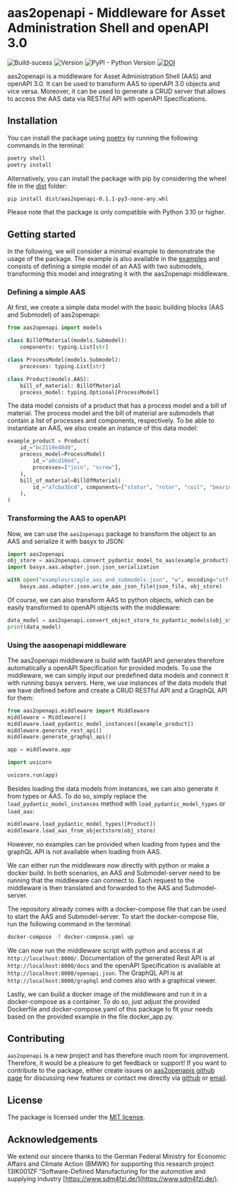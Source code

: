 # aas2openapi - Middleware for Asset Administration Shell and openAPI 3.0

![Build-sucess](https://img.shields.io/badge/build-success-green)
![Version](https://img.shields.io/badge/version-0.1.1-green)
![PyPI - Python Version](https://img.shields.io/badge/python-3.10|3.11|3.12-blue)
[![DOI](https://zenodo.org/badge/672818560.svg)](https://zenodo.org/badge/latestdoi/672818560)

aas2openapi is a middleware for Asset Administration Shell (AAS) and openAPI 3.0. It can be used to transform AAS to openAPI 3.0 objects and vice versa. Moreover, it can be used to generate a CRUD server that allows to access the AAS data via RESTful API with openAPI Specifications.

## Installation

You can install the package using [poetry](https://python-poetry.org/) by running the following commands in the terminal:

```bash
poetry shell
poetry install
```

Alternatively, you can install the package with pip by considering the wheel file in the [dist](dist/) folder:

```bash
pip install dist/aas2openapi-0.1.1-py3-none-any.whl
```

Please note that the package is only compatible with Python 3.10 or higher.

## Getting started

In the following, we will consider a minimal example to demonstrate the usage of the package. The example is also available in the [examples](examples/) and consists of defining a simple model of an AAS with two submodels, transforming this model and integrating it with the aas2openapi middleware.

### Defining a simple AAS

At first, we create a simple data model with the basic building blocks (AAS and Submodel) of aas2openapi:

```python
from aas2openapi import models

class BillOfMaterial(models.Submodel):
    components: typing.List[str]

class ProcessModel(models.Submodel):
    processes: typing.List[str]

class Product(models.AAS):
    bill_of_material: BillOfMaterial
    process_model: typing.Optional[ProcessModel]
```

The data model consists of a product that has a process model and a bill of material. The process model and the bill of material are submodels that contain a list of processes and components, respectively. To be able to instantiate an AAS, we also create an instance of this data model:

```python
example_product = Product(
    id_="bc2119e48d0",
    process_model=ProcessModel(
        id_="a8cd10ed",
        processes=["join", "screw"],
    ),
    bill_of_material=BillOfMaterial(
        id_="a7cba3bcd", components=["stator", "rotor", "coil", "bearing"]
    ),
)
```

### Transforming the AAS to openAPI

Now, we can use the `aas2openapi` package to transform the object to an AAS and serialize it with basyx to JSON:

```python
import aas2openapi
obj_store = aas2openapi.convert_pydantic_model_to_aas(example_product)
import basyx.aas.adapter.json.json_serialization

with open("examples/simple_aas_and_submodels.json", "w", encoding="utf-8") as json_file:
    basyx.aas.adapter.json.write_aas_json_file(json_file, obj_store)
```

Of course, we can also transform AAS to python objects, which can be easily transformed to openAPI objects with the middleware:

```python
data_model = aas2openapi.convert_object_store_to_pydantic_models(obj_store)
print(data_model)
```

### Using the aasopenapi middleware

The aas2openapi middleware is build with fastAPI and generates therefore automatically a openAPI Specification for provided models. To use the middleware, we can simply input our predefined data models and connect it with running basyx servers. Here, we use instances of the data models that we have defined before and create a CRUD RESTful API and a GraphQL API for them:

```python
from aas2openapi.middleware import Middleware
middleware = Middleware()
middleware.load_pydantic_model_instances([example_product])
middleware.generate_rest_api()
middleware.generate_graphql_api()

app = middleware.app

import uvicorn

uvicorn.run(app)
```

Besides loading the data models from instances,  we can also generate it from types or AAS. To do so, simply replace the `load_pydantic_model_instances` method with `load_pydantic_model_types` or `load_aas`:

```python
middleware.load_pydantic_model_types([Product])
middleware.load_aas_from_objectstore(obj_store)
```

However, no examples can be provided when loading from types and the graphQL API is not available when loading from AAS.

We can either run the middleware now directly with python or make a docker build. In both scenarios, an AAS and Submodel-server need to be running that the middleware can connect to. Each request to the middleware is then translated and forwarded to the AAS and Submodel-server.

The repository already comes with a docker-compose file that can be used to start the AAS and Submodel-server. To start the docker-compose file, run the following command in the terminal:

```bash
docker-compose -f docker-compose.yaml up
```

We can now run the middleware script with python and access it at `http://localhost:8000/`. Documentation of the generated Rest API is at `http://localhost:8000/docs` and the openAPI Specification is available at `http://localhost:8000/openapi.json`. The GraphQL API is at `http://localhost:8000/graphql` and comes also with a graphical viewer.

Lastly, we can build a docker image of the middleware and run it in a docker-compose as a container. To do so, just adjust the provided Dockerfile and docker-compose.yaml of this package to fit your needs based on the provided example in the file docker_app.py.

## Contributing

`aas2openapi` is a new project and has therefore much room for improvement. Therefore, it would be a pleasure to get feedback or support! If you want to contribute to the package, either create issues on [aas2openapis github page](https://github.com/sdm4fzi/aas2openapi) for discussing new features or contact me directly via [github](https://github.com/SebBehrendt) or [email](mailto:sebastian.behrendt@kit.edu).

## License

The package is licensed under the [MIT license](LICENSE).

## Acknowledgements

We extend our sincere thanks to the German Federal Ministry for Economic Affairs and Climate Action
(BMWK) for supporting this research project 13IK001ZF “Software-Defined Manufacturing for the
automotive and supplying industry [https://www.sdm4fzi.de/](https://www.sdm4fzi.de/).
